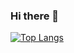 ### Hi there 👋

[![Top Langs](https://github-readme-stats.vercel.app/api/top-langs/?username=krozv&hide=python&hide=java&langs_count=10)](https://github.com/anuraghazra/github-readme-stats)

<!--
**krozv/krozv** is a ✨ _special_ ✨ repository because its `README.md` (this file) appears on your GitHub profile.

Here are some ideas to get you started:

- 🔭 I’m currently working on ...
- 🌱 I’m currently learning ...
- 👯 I’m looking to collaborate on ...
- 🤔 I’m looking for help with ...
- 💬 Ask me about ...
- 📫 How to reach me: ...
- 😄 Pronouns: ...
- ⚡ Fun fact: ...
-->
